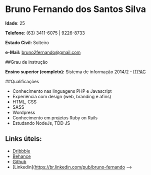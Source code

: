 Bruno Fernando dos Santos Silva
===

**Idade**: 25

**Telefone**: (63) 3411-6075 | 9226-8733

**Estado Civil:** Solteiro

**e-Mail:** bruno2fernando@gmail.com

##Grau de instrução

**Ensino superior (completo):** Sistema de informação 2014/2 - [ITPAC](http://www.itpac.br)

##Qualificações

- Conhecimento nas linguagens PHP e Javascript
- Experiência com design (web, branding e afins)
- HTML, CSS
- SASS
- Wordpress
- Conhecimento em projetos Ruby on Rails
- Estudando NodeJs, TDD JS

## Links úteis:

- [Dribbble](https://dribbble.com/3runo)
- [Behance](https://www.behance.net/3runo)
- [Github](https://github.com/3runoDesign)
- [Linkedin](https://br.linkedin.com/pub/bruno-fernando -->
<!--- Facebook | https://www.facebook.com/3runoDesign)
- [Twitter](http://twitter.com/bruno1fernando)


## Experiência Profissional

**Empresa:** Mibuz (2014)

**Cargo:** Designer - Front-End

**Responsabilidade:** Desenvolver os produtos webs e apps para iOs e Android.

***

**Empresa:** HE:Labs (2013 - 2014)

**Cargo:** Designer - Front-End

**Responsabilidade:** Desenvolver o design e front-end em projeto Ruby on Rails.

**Projetos:**
- [PetRoomie](http://www.petroomie.com.br/)
- Barra UOL
- [ESPN](http://espn.uol.com.br)
- [ESPN Watch](http://espn.uol.com.br/watch)
- ESPN tempo real

***

**Empresa:** RADInfo (2009-2013)

**Cargo:** Designer - Front-End

**Responsabilidade:** Desenvolver todo design dos produtos desktop e web

**Projetos:**
- [RADInfo](http://www.radinfo.com.br/)
- [Equoterapia Solidária](http://equoterapiasolidaria.com.br/) - [(Nomeado ao prêmio *CSSDA*)](http://www.cssdesignawards.com/sites/equoterapia-solidaria/8208/)

Outras atividades: Digital painting, Ilustrações
